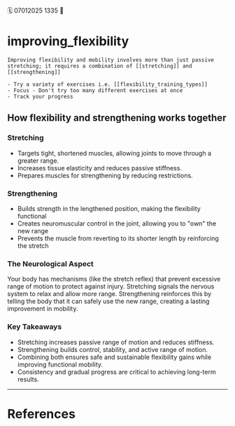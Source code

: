 🗓️ 07012025 1335
📎

# improving_flexibility

```ad-abstract
Improving flexibility and mobility involves more than just passive stretching; it requires a combination of [[stretching]] and [[strengthening]]
```

```ad-summary
- Try a variety of exercises i.e. [[flexibility_training_types]]
- Focus - Don't try too many different exercises at once
- Track your progress
```

## How flexibility and strengthening works together

### Stretching
- Targets tight, shortened muscles, allowing joints to move through a greater range.
- Increases tissue elasticity and reduces passive stiffness.
- Prepares muscles for strengthening by reducing restrictions.

### Strengthening
- Builds strength in the lengthened position, making the flexibility functional
- Creates neuromuscular control in the joint, allowing you to "own" the new range
- Prevents the muscle from reverting to its shorter length by reinforcing the stretch

### The Neurological Aspect

Your body has mechanisms (like the stretch reflex) that prevent excessive range of motion to protect against injury. Stretching signals the nervous system to relax and allow more range. Strengthening reinforces this by telling the body that it can safely use the new range, creating a lasting improvement in mobility.

### Key Takeaways

- Stretching increases passive range of motion and reduces stiffness.
- Strengthening builds control, stability, and active range of motion.
- Combining both ensures safe and sustainable flexibility gains while improving functional mobility.
- Consistency and gradual progress are critical to achieving long-term results.


---

# References
